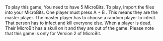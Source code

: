 To play this game, You need to have 5 MicroBits. To play, Import the files into your MicroBits. One player must press A + B . This means they are the master player. The master player has to choose a random player to infect. That person has to infect and kill everyone else. When a player is dead, Their MicroBit has a skull on it and they are out of the game. Please note that this game is only for Version 2 of MicroBit.
